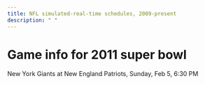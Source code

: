 ```yaml
---
title: NFL simulated-real-time schedules, 2009-present
description: " "
---
```


# Game info for 2011 super bowl

New York Giants at New England Patriots, Sunday, Feb 5, 6:30 PM

